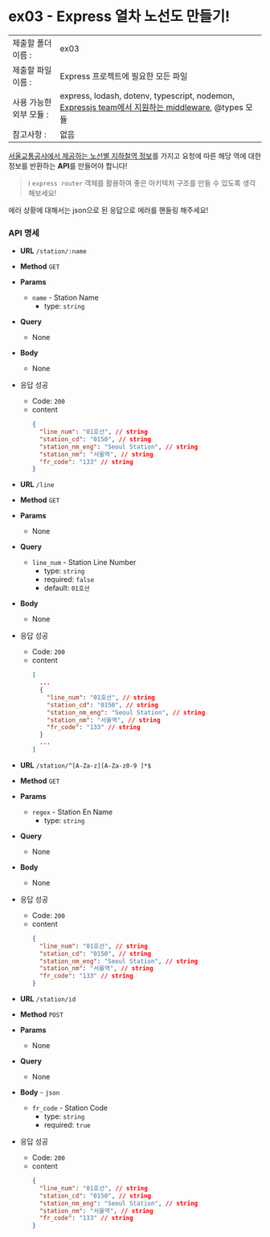 # ex03 - Express 열차 노선도 만들기!

|                      |                                         |
| :--------------------| --------------------------------------- |
|   제출할 폴더 이름 :     |  ex03                                  |
|   제출할 파일 이름 :     | Express 프로젝트에 필요한 모든 파일 |
|   사용 가능한 외부 모듈 : |  express, lodash, dotenv, typescript, nodemon, [Expressjs team에서 지원하는 middleware](http://expressjs.com/en/resources/middleware.html),  @types 모듈  |
|   참고사항 :           |  없음                                    |

[서울교통공사에서 제공하는 노선별 지하철역 정보](ex03/서울교통공사%20노선별%20지하철역%20정보.json)를 가지고 요청에 따른 해당 역에 대한 정보를 반환하는 **API**를 만들어야 합니다!

> ℹ️ `express router` 객체를 활용하여 좋은 아키텍처 구조를 만들 수 있도록 생각 해보세요!

에러 상황에 대해서는 json으로 된 응답으로 에러를 핸들링 해주세요!

### API 명세

- **URL**
  `/station/:name`
- **Method**
  `GET`
- **Params**
  - `name` - Station Name
    - type: `string`
- **Query**
  - None
- **Body**
  - None
- 응답 성공
  - Code: `200`
  - content
    ```json
    {
      "line_num": "01호선", // string
      "station_cd": "0150", // string
      "station_nm_eng": "Seoul Station", // string
      "station_nm": "서울역", // string
      "fr_code": "133" // string
    }
    ```

- **URL**
  `/line`
- **Method**
  `GET`
- **Params**
  - None
- **Query**
  - `line_num` - Station Line Number
    - type: `string`
    - required: `false`
    - default: `01호선`
- **Body**
  - None
- 응답 성공
  - Code: `200`
  - content
    ```json
    [
      ...
      {
        "line_num": "01호선", // string
        "station_cd": "0150", // string
        "station_nm_eng": "Seoul Station", // string
        "station_nm": "서울역", // string
        "fr_code": "133" // string
      }
      ...
    ]
    ```

- **URL**
  `/station/^[A-Za-z][A-Za-z0-9 ]*$`
- **Method**
  `GET`
- **Params**
  - `regex` - Station En Name
    - type: `string`
- **Query**
  - None
- **Body**
  - None
- 응답 성공
  - Code: `200`
  - content
    ```json
    {
      "line_num": "01호선", // string
      "station_cd": "0150", // string
      "station_nm_eng": "Seoul Station", // string
      "station_nm": "서울역", // string
      "fr_code": "133" // string
    }
    ```

- **URL**
  `/station/id`
- **Method**
  `POST`
- **Params**
  - None
- **Query**
  - None
- **Body** - `json`
  - `fr_code` - Station Code
    - type: `string`
    - required: `true`
- 응답 성공
  - Code: `200`
  - content
    ```json
    {
      "line_num": "01호선", // string
      "station_cd": "0150", // string
      "station_nm_eng": "Seoul Station", // string
      "station_nm": "서울역", // string
      "fr_code": "133" // string
    }
    ```
